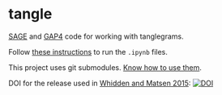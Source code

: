 # tangle

[SAGE](http://www.sagemath.org/) and [GAP4](http://gap-system.org/) code for working with tanglegrams.

Follow [these instructions](http://www.liafa.univ-paris-diderot.fr/~labbe/blogue/2013/02/using-sage-in-the-new-ipython-notebook/) to run the `.ipynb` files.

This project uses git submodules.
[Know how to use them](http://git-scm.com/book/en/Git-Tools-Submodules#Cloning-a-Project-with-Submodules).

DOI for the release used in [Whidden and Matsen 2015](http://arxiv.org/abs/1504.00304): [![DOI](https://zenodo.org/badge/doi/10.5281/zenodo.16427.svg)](http://dx.doi.org/10.5281/zenodo.16427)
